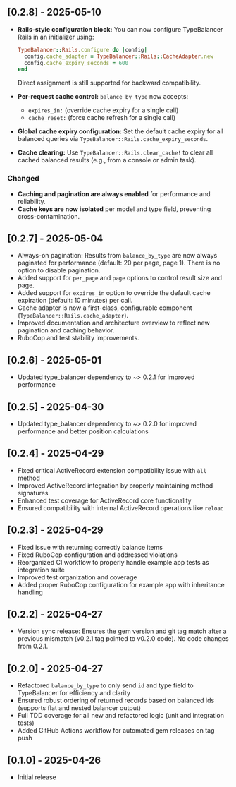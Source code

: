 ## [0.2.8] - 2025-05-10

- **Rails-style configuration block:**
  You can now configure TypeBalancer Rails in an initializer using:
  ```ruby
  TypeBalancer::Rails.configure do |config|
    config.cache_adapter = TypeBalancer::Rails::CacheAdapter.new
    config.cache_expiry_seconds = 600
  end
  ```
  Direct assignment is still supported for backward compatibility.

- **Per-request cache control:**
  `balance_by_type` now accepts:
  - `expires_in:` (override cache expiry for a single call)
  - `cache_reset:` (force cache refresh for a single call)

- **Global cache expiry configuration:**
  Set the default cache expiry for all balanced queries via `TypeBalancer::Rails.cache_expiry_seconds`.

- **Cache clearing:**
  Use `TypeBalancer::Rails.clear_cache!` to clear all cached balanced results (e.g., from a console or admin task).

### Changed
- **Caching and pagination are always enabled** for performance and reliability.
- **Cache keys are now isolated** per model and type field, preventing cross-contamination.

## [0.2.7] - 2025-05-04

- Always-on pagination: Results from `balance_by_type` are now always paginated for performance (default: 20 per page, page 1). There is no option to disable pagination.
- Added support for `per_page` and `page` options to control result size and page.
- Added support for `expires_in` option to override the default cache expiration (default: 10 minutes) per call.
- Cache adapter is now a first-class, configurable component (`TypeBalancer::Rails.cache_adapter`).
- Improved documentation and architecture overview to reflect new pagination and caching behavior.
- RuboCop and test stability improvements.

## [0.2.6] - 2025-05-01

- Updated type_balancer dependency to ~> 0.2.1 for improved performance

## [0.2.5] - 2025-04-30

- Updated type_balancer dependency to ~> 0.2.0 for improved performance and better position calculations

## [0.2.4] - 2025-04-29

- Fixed critical ActiveRecord extension compatibility issue with `all` method
- Improved ActiveRecord integration by properly maintaining method signatures
- Enhanced test coverage for ActiveRecord core functionality
- Ensured compatibility with internal ActiveRecord operations like `reload`

## [0.2.3] - 2025-04-29

- Fixed issue with returning correctly balance items
- Fixed RuboCop configuration and addressed violations
- Reorganized CI workflow to properly handle example app tests as integration suite
- Improved test organization and coverage
- Added proper RuboCop configuration for example app with inheritance handling

## [0.2.2] - 2025-04-27

- Version sync release: Ensures the gem version and git tag match after a previous mismatch (v0.2.1 tag pointed to v0.2.0 code). No code changes from 0.2.1.

## [0.2.0] - 2025-04-27

- Refactored `balance_by_type` to only send `id` and type field to TypeBalancer for efficiency and clarity
- Ensured robust ordering of returned records based on balanced ids (supports flat and nested balancer output)
- Full TDD coverage for all new and refactored logic (unit and integration tests)
- Added GitHub Actions workflow for automated gem releases on tag push

## [0.1.0] - 2025-04-26

- Initial release
